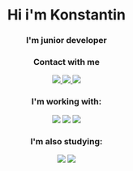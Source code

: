 
<div align="center">
  <h1>Hi i'm Konstantin</h1>
  <h3>I'm junior developer</h3>
  
   <h3>Contact with me</h3>
   
   <p>
      <a href="https://github.com/garfw3">
        <img src="https://img.shields.io/badge/GitHub-100000?style=for-the-badge&logo=github&logoColor=white"/>
      </a>
      <a href="tlgg.ru/MishaBulkin">
        <img src="https://img.shields.io/badge/Telegram-2CA5E0?style=for-the-badge&logo=telegram&logoColor=white"/>
      </a>
      <a href="">
        <img src="https://img.shields.io/badge/Discord-7289DA?style=for-the-badge&logo=discord&logoColor=white"/>
      </a>
   </p>
   
   <h3>I'm working with:</h3>
   
   <p>
      <img src="https://img.shields.io/badge/HTML5-E34F26?style=for-the-badge&logo=html5&logoColor=white"/>
      <img src="https://img.shields.io/badge/CSS3-1572B6?style=for-the-badge&logo=css3&logoColor=white"/>
      <img src="https://img.shields.io/badge/JavaScript-323330?style=for-the-badge&logo=javascript&logoColor=F7DF1E"/>
   </p>
   
   <h3>I'm also studying:</h3>
   
   <p>
      <img src="https://img.shields.io/badge/PHP-777BB4?style=for-the-badge&logo=php&logoColor=white"/>
      <img src="https://img.shields.io/badge/React-20232A?style=for-the-badge&logo=react&logoColor=61DAFB"/>
   </p>
</div>

<!--
  Badges from https://dev.to/envoy_/150-badges-for-github-pnk

**garfw3/garfw3** is a ✨ _special_ ✨ repository because its `README.md` (this file) appears on your GitHub profile.

Here are some ideas to get you started:

- 🔭 I’m currently working on ...
- 🌱 I’m currently learning ...
- 👯 I’m looking to collaborate on ...
- 🤔 I’m looking for help with ...
- 💬 Ask me about ...
- 📫 How to reach me: ...
- 😄 Pronouns: ...
- ⚡ Fun fact: ...
-->
